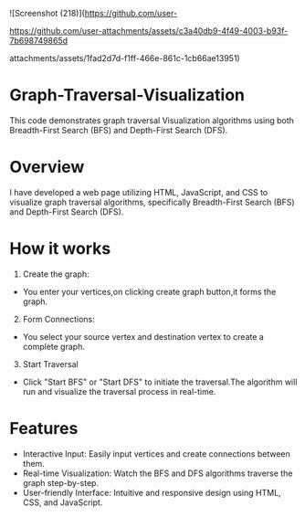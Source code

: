 
![Screenshot (218)](https://github.com/user-

https://github.com/user-attachments/assets/c3a40db9-4f49-4003-b93f-7b698749865d

attachments/assets/1fad2d7d-f1ff-466e-861c-1cb66ae13951)

# Graph-Traversal-Visualization
This code demonstrates graph traversal  Visualization algorithms using both Breadth-First Search (BFS) and Depth-First Search (DFS).

# Overview
I have developed a web page utilizing HTML, JavaScript, and CSS to visualize graph traversal algorithms, specifically Breadth-First Search (BFS) and Depth-First Search (DFS).

# How it works
1) Create the graph:
  * You enter your vertices,on clicking create graph button,it forms the graph.
2) Form Connections:
  * You select your source vertex and destination vertex to create a complete graph.
3) Start Traversal
  * Click "Start BFS" or "Start DFS" to initiate the traversal.The algorithm will run and visualize the traversal process in real-time.

# Features
* Interactive Input: Easily input vertices and create connections between them.
* Real-time Visualization: Watch the BFS and DFS algorithms traverse the graph step-by-step.
* User-friendly Interface: Intuitive and responsive design using HTML, CSS, and JavaScript.
